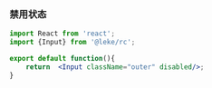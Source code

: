 <!--
 * @Description: 
 * @Author: linchaoting
 * @Date: 2020-11-13 16:16:51
 * @LastEditTime: 2020-12-01 10:25:37
-->
### 禁用状态
```jsx
import React from 'react';
import {Input} from '@leke/rc';

export default function(){
    return  <Input className="outer" disabled/>;
}
```
